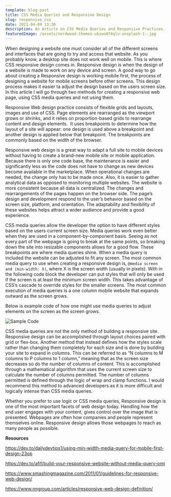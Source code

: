 ```yaml
---
template: blog-post
title: CSS Media Queries and Responsive Design
slug: responsive_css
date: 2021-04-09 13:30
description: An Article on CSS Media Queries and Responsive Practices.
featuredImage: /assets/nordwood-themes-ubiwo074qlu-unsplash-1-.jpg
---
```



When designing a website one must consider all of the different screens and interfaces that are going to try and access that website. As you probably know, a desktop site does not work well on mobile. This is where CSS responsive design comes in. Responsive design is when the design of a website is made to work on any device and screen. A good way to go about creating a Responsive design is working mobile first, the process of designing a website for mobile screens before other screens. This design process makes it easier ta adjust the design based on the users screen size. In this article I will go through two methods for creating a responsive web page, using CSS media queries and not using them.

Responsive Web design practice consists of flexible grids and layouts, images and use of CSS. Page elements are rearranged as the viewport grows or shrinks, and it relies on proportion-based grids to rearrange content and design elements.  It uses breakpoints to determine how the layout of a site will appear: one design is used above a breakpoint and another design is applied below that breakpoint. The breakpoints are commonly based on the width of the browser.

Responsive web design is a great way to adapt a full site to mobile devices without having to create a brand-new mobile site or mobile application. Because there is only one code base, the maintenance is easier and significantly less as the code does not have to change as new devices become available in the marketplace. When operational changes are needed, the change only has to be made once. Also, it is easier to gather analytical data as opposed to monitoring multiple websites. The website is more consistent because all data is centralized. The changes and rearrangements of the pages happen on the browser side. The page’s design and development respond to the user’s behavior based on the screen size, platform, and orientation. The adaptability and flexibility of these websites helps attract a wider audience and provide a good experience.

CSS media queries allow the developer the option to have different styles based on the users current screen size. Media queries work even better when they are used in a component-by-component basis. Seeing as not every part of the webpage is going to break at the same points, so breaking down the site into resizable components allows for a good flow. These breakpoints are where media queries shine. When a media query is included the website can be adjusted to fit any screen. The most common media query to use when creating a responsive design is, `@media screen and (min-width: X)`, where X is the screen width (usually in pixels). With in the following code block the developer can put styles that will only be used if the screen is at least the minimum screen width. This takes advantage of CSS’s cascade to override styles for the smaller screens. The most common execution of media queries is a one column mobile website that expands outward as the screen grows.

Below is example code of how one might use media queries to adjust elements on the screen as the screen grows.

![Sample Code](/assets/b6410eea5c2268447c44601cbbef5432.png)

CSS media queries are not the only method of building a responsive site. Responsive design can be accomplished through layout choices paired with grid or flex-box. Another method that instead defines how the styles scale rather than changing them completely for each size and is done by building your site to expand in columns. This can be referred to as “N columns to M columns to P columns to 1 column,” meaning that as the screen size decreases so do the number of columns of content. This is accomplished through a mathematical algorithm that uses the current screen size to calculate the number of columns permitted. The number of columns permitted is defined through the logic of wrap and clamp functions. I would recommend this method to advanced developers as it is more difficult and logically intense than CSS media queries.

Whether you prefer to use logic or CSS media queries, Responsive design is one of the most important facets of web design today. Handling how the end user engages with your content, gives control over the image that is presented. Webpages are often how companies and people represent themselves online. Responsive design allows those webpages to reach as many people as possible.





**Resources**

<https://dev.to/dailydevtips1/using-min-width-media-query-for-mobile-first-design-23op>

<https://dev.to/afif/build-your-responsive-website-without-media-query-omj>

<https://www.smashingmagazine.com/2011/01/guidelines-for-responsive-web-design/>

<https://www.nngroup.com/articles/responsive-web-design-definition/>